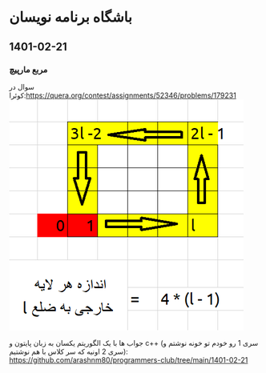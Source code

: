 # باشگاه برنامه نویسان
## 1401-02-21
### مربع مارپیچ
سوال در کوئرا:https://quera.org/contest/assignments/52346/problems/179231
![1401-02-21](1401-02-21/1401-02-21.png)

جواب ها با یک الگوریتم یکسان به زبان پایتون و c++ (سری 1 رو خودم تو خونه نوشتم و سری 2 اونیه که سر کلاس با هم نوشتیم): https://github.com/arashnm80/programmers-club/tree/main/1401-02-21
